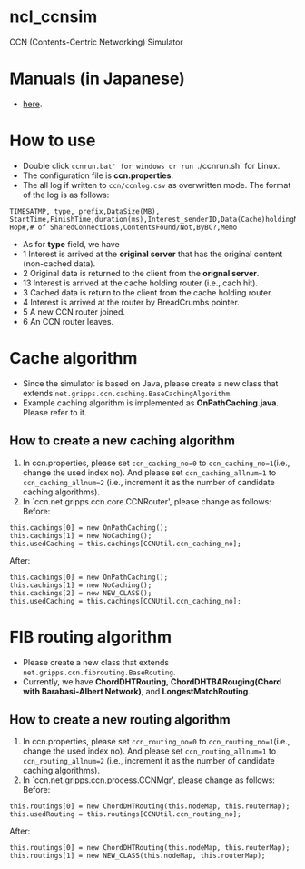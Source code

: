 # ncl_ccnsim
CCN (Contents-Centric Networking) Simulator
# Manuals (in Japanese)
- [here](https://github.com/ncl-teu/ncl_ccnsim/tree/master/manuals). 
# How to use
- Double click `ccnrun.bat' for windows or run `./ccnrun.sh` for Linux. 
- The configuration file is **ccn.properties**. 
- The all log if written to `ccn/ccnlog.csv` as overwritten mode. The format of the log is as follows: 
~~~
TIMESATMP, type, prefix,DataSize(MB), StartTime,FinishTime,duration(ms),Interest_senderID,Data(Cache)holdingNodeID, Hop#,# of SharedConnections,ContentsFound/Not,ByBC?,Memo
~~~
- As for **type** field, we have 
- 1 Interest is arrived at the **original server** that has the original content (non-cached data). 
- 2 Original data is returned to the client from the **orignal server**. 
- 13 Interest is arrived at the cache holding router (i.e., cach hit). 
- 3 Cached data is return to the client from the cache holding router. 
- 4 Interest is arrived at the router by BreadCrumbs pointer.
- 5 A new CCN router joined. 
- 6 An CCN router leaves. 

# Cache algorithm
- Since the simulator is based on Java, please create a new class that extends `net.gripps.ccn.caching.BaseCachingAlgorithm`. 
- Example caching algorithm is implemented as **OnPathCaching.java**. Please refer to it. 
## How to create a new caching algorithm
1. In ccn.properties, please set `ccn_caching_no=0` to `ccn_caching_no=1`(i.e., change the used index no). And please set `ccn_caching_allnum=1` to `ccn_caching_allnum=2` (i.e., increment it as the number of candidate caching algorithms). 
2. In `ccn.net.gripps.ccn.core.CCNRouter', please change as follows: 
Before: 
~~~
this.cachings[0] = new OnPathCaching();
this.cachings[1] = new NoCaching();
this.usedCaching = this.cachings[CCNUtil.ccn_caching_no];
~~~

After:
~~~
this.cachings[0] = new OnPathCaching();
this.cachings[1] = new NoCaching();
this.cachings[2] = new NEW_CLASS();
this.usedCaching = this.cachings[CCNUtil.ccn_caching_no];
~~~
# FIB routing algorithm
- Please create a new class that extends `net.gripps.ccn.fibrouting.BaseRouting`. 
- Currently, we have **ChordDHTRouting**, **ChordDHTBARouging(Chord with Barabasi-Albert Network)**, and **LongestMatchRouting**. 
## How to create a new routing algorithm
1. In ccn.properties, please set `ccn_routing_no=0` to `ccn_routing_no=1`(i.e., change the used index no). And please set `ccn_routing_allnum=1` to `ccn_routing_allnum=2` (i.e., increment it as the number of candidate caching algorithms). 
2. In `ccn.net.gripps.ccn.process.CCNMgr', please change as follows: 
Before: 
~~~
this.routings[0] = new ChordDHTRouting(this.nodeMap, this.routerMap);
this.usedRouting = this.routings[CCNUtil.ccn_routing_no];
~~~

After:
~~~
this.routings[0] = new ChordDHTRouting(this.nodeMap, this.routerMap);
this.routings[1] = new NEW_CLASS(this.nodeMap, this.routerMap);
~~~
